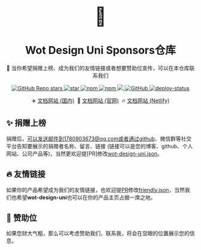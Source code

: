 <p align="center">
    <span style="font-size:48px">🥂</span>
</p>
<h1 align="center">Wot Design Uni Sponsors仓库</h1>

<p align="center">🤑 当你希望捐赠上榜、成为我们的友情链接或者想要赞助位宣传，可以在本仓库联系我们</p>


<p align="center">

<a href="https://github.com/Moonofweisheng/wot-design-uni">
  <img alt="GitHub Repo stars" src="https://img.shields.io/github/stars/Moonofweisheng/wot-design-uni?logo=github&color=%234d80f0&link=https%3A%2F%2Fgithub.com%2FMoonofweisheng%2Fwot-design-uni">
 </a>

<a href='https://gitee.com/wot-design-uni/wot-design-uni/stargazers'>
<img src='https://gitee.com/wot-design-uni/wot-design-uni/badge/star.svg?theme=gray' alt='star'>
</a>

<a href="https://www.npmjs.com/package/wot-design-uni">
  <img alt="npm" src="https://img.shields.io/npm/v/wot-design-uni?logo=npm&color=%234d80f0&link=https%3A%2F%2Fwww.npmjs.com%2Fpackage%2Fwot-design-uni">
</a>

<a href="https://www.npmjs.com/package/wot-design-uni">
  <img alt="npm" src="https://img.shields.io/npm/dw/wot-design-uni?logo=npm&link=https%3A%2F%2Fwww.npmjs.com%2Fpackage%2Fwot-design-uni">
</a>

<a href="https://www.npmjs.com/package/wot-design-uni">
  <img src="https://img.shields.io/npm/dt/wot-design-uni?style=flat-square">
</a>

<a href="https://github.com/Moonofweisheng/wot-design-uni">
  <img alt="GitHub" src="https://img.shields.io/github/license/Moonofweisheng/wot-design-uni?logo=github">
 </a>

<a href="https://app.netlify.com/sites/wot-design-uni/deploys" target="_blank" referrerpolicy="no-referrer">
  <img src="https://api.netlify.com/api/v1/badges/0991d8a9-0fb0-483b-8961-5bde066bbd50/deploy-status" alt="deploy-status" />
</a>

</p>

<p align="center">
  ✈️ <a href="https://wot-design-uni.gitee.io/">文档网站 (国内)</a>&nbsp;
  🚀 <a href="https://wot-design-uni.cn/">文档网站 (官网)</a>&nbsp;
  🔥 <a href="https://wot-design-uni.netlify.app/">文档网站 (Netlify)</a>
</p>

## ✨ 捐赠上榜
捐赠后，可以发送邮件到1780903673@qq.com或者通过github、微信群等社交平台告知要展示的捐赠者名称、留言、链接 (链接可以是您的博客、github、个人网站、公司产品等)，当然更欢迎提[PR]修改[wot-design-uni.json](https://github.com/Moonofweisheng/sponsors/blob/main/sponsors/wot-design-uni.json)。

## 🔥 友情链接
如果你的产品希望成为我们的友情链接，也欢迎提[PR](https://github.com/Moonofweisheng/sponsors/pulls)修改[friendly.json](https://github.com/Moonofweisheng/sponsors/blob/main/sponsors/friendly.json)，当然我们也希望**wot-design-uni**也可以在你的产品主页占据一席之地。

## 🚀 赞助位

如果您财大气粗，那么可以考虑赞助我们，联系我，将会在显眼的位置展示您的信息。
